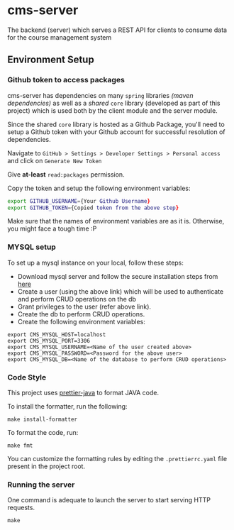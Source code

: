 # cms-server
The backend (server) which serves a REST API for clients to consume data for the course management system

## Environment Setup

### Github token to access packages
cms-server has dependencies
on many `spring` libraries *(maven dependencies)* as well as
a *shared* `core` library (developed as part of this project) which is used both by the
client module and the server module.

Since the shared `core` library is hosted as a Github Package,
you'll need to setup a Github token with your Github account for successful resolution of dependencies.

Navigate to `GitHub > Settings > Developer Settings > Personal access`
and click on  `Generate New Token`

Give **at-least** `read:packages` permission.

Copy the token and setup the following environment variables:

```zsh
export GITHUB_USERNAME={Your Github Username}
export GITHUB_TOKEN={Copied token from the above step}
```

Make sure that the names of environment variables are as it is.
Otherwise, you might face a tough time :P

### MYSQL setup
To set up a mysql instance on your local, follow these steps:

* Download mysql server and follow the secure installation steps from [here](https://linuxhint.com/install_mysql_ubuntu_2004/)
* Create a user (using the above link) which will be used to authenticate and perform CRUD operations on the db
* Grant privileges to the user (refer above link).
* Create the db to perform CRUD operations.
* Create the following environment variables:
```shell
export CMS_MYSQL_HOST=localhost
export CMS_MYSQL_PORT=3306
export CMS_MYSQL_USERNAME=<Name of the user created above>
export CMS_MYSQL_PASSWORD=<Password for the above user>
export CMS_MYSQL_DB=<Name of the database to perform CRUD operations>
```

### Code Style

This project uses [prettier-java](https://github.com/jhipster/prettier-java) to format JAVA code. 

To install the formatter, run the following:

```shell
make install-formatter
```

To format the code, run:

```shell
make fmt
```

You can customize the formatting rules by editing the `.prettierrc.yaml` file present in the project root.

### Running the server
One command is adequate to launch the server to start serving HTTP requests.

```shell
make
```
